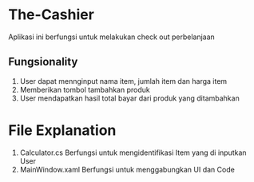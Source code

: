 # The-Cashier
Aplikasi ini berfungsi untuk melakukan check out perbelanjaan

## Fungsionality
1. User dapat mennginput nama item, jumlah item dan harga item
2. Memberikan tombol tambahkan produk
3. User mendapatkan hasil total bayar dari produk yang ditambahkan

# File Explanation
1. Calculator.cs
   Berfungsi untuk mengidentifikasi Item yang di inputkan User
2. MainWindow.xaml
   Berfungsi untuk menggabungkan UI dan Code
